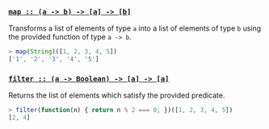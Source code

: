 ### <a name="map" href="https://github.com/plaid/transcribe/blob/v1.0.0/examples/fp.js#L4">`map :: (a -⁠> b) -⁠> [a] -⁠> [b]`</a>

Transforms a list of elements of type `a` into a list of elements
of type `b` using the provided function of type `a -> b`.

```javascript
> map(String)([1, 2, 3, 4, 5])
['1', '2', '3', '4', '5']
```

### <a name="filter" href="https://github.com/plaid/transcribe/blob/v1.0.0/examples/fp.js#L24">`filter :: (a -⁠> Boolean) -⁠> [a] -⁠> [a]`</a>

Returns the list of elements which satisfy the provided predicate.

```javascript
> filter(function(n) { return n % 2 === 0; })([1, 2, 3, 4, 5])
[2, 4]
```
